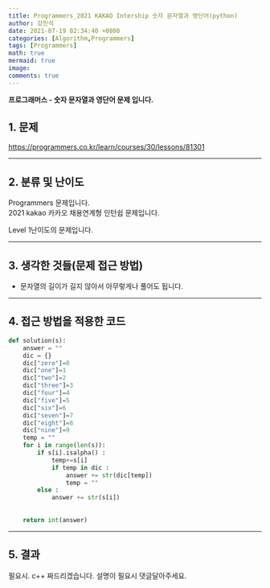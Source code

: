 ```yaml
---
title: Programmers_2021 KAKAO Intership 숫자 문자열과 영단어(python)
author: 강민석
date: 2021-07-19 02:34:40 +0800
categories: [Algorithm,Programmers]
tags: [Programmers]
math: true
mermaid: true
image: 
comments: true
---
```


**프로그래머스 - 숫자 문자열과 영단어 문제 입니다.**

## 1. 문제
<https://programmers.co.kr/learn/courses/30/lessons/81301>






-----  

## 2. 분류 및 난이도

Programmers 문제입니다.  
2021 kakao 카카오 채용연계형 인턴쉽 문제입니다.

Level 1난이도의 문제입니다. 


-----  

## 3. 생각한 것들(문제 접근 방법)

- 문자열의 길이가 길지 않아서 아무렇게나 풀어도 됩니다.


-----  

## 4. 접근 방법을 적용한 코드

```python
def solution(s):
    answer = ""
    dic = {}
    dic["zero"]=0
    dic["one"]=1
    dic["two"]=2
    dic["three"]=3
    dic["four"]=4
    dic["five"]=5
    dic["six"]=6
    dic["seven"]=7
    dic["eight"]=8
    dic["nine"]=9
    temp = ""
    for i in range(len(s)):
        if s[i].isalpha() : 
            temp+=s[i]
            if temp in dic : 
                answer += str(dic[temp])
                temp = ""
        else : 
            answer += str(s[i])
        
        
    return int(answer)
```


-----



## 5. 결과

필요시. c++ 짜드리겠습니다. 설명이 필요시 댓글달아주세요.















 
